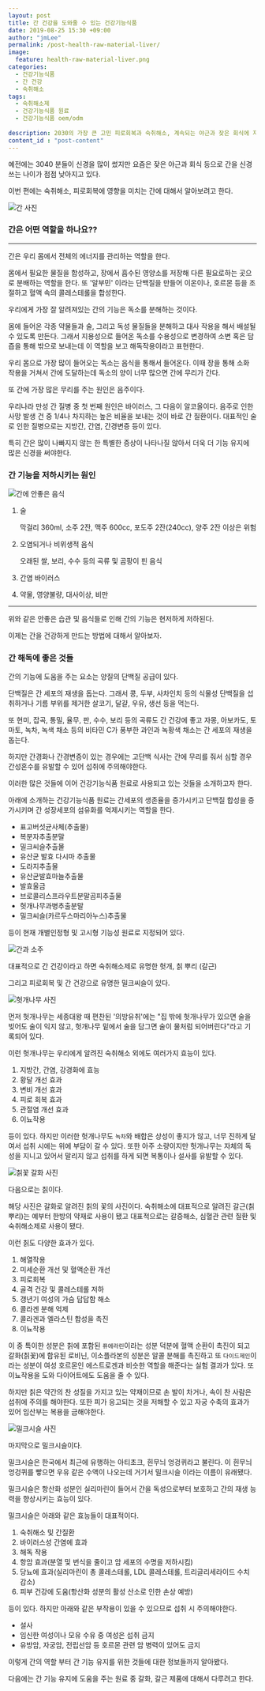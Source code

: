 ```yaml
---
layout: post
title: 간 건강을 도와줄 수 있는 건강기능식품
date: 2019-08-25 15:30 +09:00
author: "jmLee"
permalink: /post-health-raw-material-liver/
image:
  feature: health-raw-material-liver.png
categories:
  - 건강기능식품
  - 간 건강
  - 숙취해소
tags:
  - 숙취해소제
  - 건강기능식품 원료
  - 건강기능식품 oem/odm
  
description: 2030의 가장 큰 고민 피로회복과 숙취해소, 계속되는 야근과 잦은 회식에 지친 우리 몸을 챙길 수 있는 것들을 찾아보려고 합니다. 이번 편에서는 숙취해소에 좋은 원료들과 그 제품들에 대한 것들을 소개합니다. 숙취 해소 중에 이번 편은 간 해독에 대해 소개하겠습니다.
content_id : "post-content"
---
```


예전에는 3040 분들이 신경을 많이 썼지만 요즘은 잦은 야근과 회식 등으로 간을 신경쓰는 나이가 점점 낮아지고 있다.

이번 편에는 숙취해소, 피로회복에 영향을 미치는 간에 대해서 알아보려고 한다.

![간 사진](https://lh3.googleusercontent.com/PaCcYGBT357QTSSXCHA72mAfXpVpaasQQToY2o8mBftF2ZeXiVYgXQjVsQVwPZun2ethNK_Hsj5yeD2oiUfylbZkcQUkpj5ragkGelTeRvA5sKMG9ghe-eHeSqrFG_4Hb0MwBiubwT_sp4tDAmwYqfdJDuumXY718ITZWc7z3gA9IhtHtOztkQ8HG1lgZNMTWOTeYTGrfirXUp_IbAGb2JfWrjHrPbmaizymGA5t3SkEDbWemopi1aITIob_AGe449Lj5YgmLhkA21Hl7hB6r3rdxQa10PnI_VAXHJsRpl-Wb2dXSP6NCwKgJ0e0bV8glPcdQgGhEQ0eD3XM95TSr4Wsu1UcJQLEcApaKU7itDJJwk6Ic6eCidjCZ4MIzfRV29FRQfUOD-QRumjwiDjYYizdIPQYt7W1SaCFHr8Oe9SiyGjE2Ow0fgvME70p1HYr2_YH-ge64V_oT8aMB_5NaiBif5igQ3qREq04AXsQJ0LXOnvIrR6auMK8w3rfRHcnQwMnV064wO5vGdIwpzFYVgixwPEKPaAhzqqLY971Uko0mme2DmTsTZgV6qpP_KlQrX3FeNwXRp2bXKOhaeMf_7DsjrrJJFd_w9YHSewhGNSfjaE8L7BWGtJlnaF7vpzFDu1RvworNEL3TJFUBmavLXUhS0vNgfDsv6Py47riD9IjSs-caOO9XI8=w482-h385-no)

### 간은 어떤 역할을 하나요??

---

간은 우리 몸에서 전체의 에너지를 관리하는 역할을 한다.

몸에서 필요한 물질을 합성하고, 장에서 흡수된 영양소를 저장해 다른 필요로하는 곳으로 분배하는 역할을 한다. 또 '알부민' 이라는 단백질을 만들어 이온이나, 호르몬 등을 조절하고 혈액 속의 콜레스테롤을 합성한다.

우리에게 가장 잘 알려져있는 간의 기능은 독소를 분해하는 것이다.

몸에 들어온 각종 약물들과 술, 그리고 독성 물질들을 분해하고 대사 작용을 해서 배설될 수 있도록 만든다. 그래서 지용성으로 들어온 독소를 수용성으로 변경하여 소변 혹은 담즙을 통해 밖으로 보내는데 이 역할을 보고 해독작용이라고 표현한다.

우리 몸으로 가장 많이 들어오는 독소는 음식을 통해서 들어온다. 이때 장을 통해 소화 작용을 거쳐서 간에 도달하는데 독소의 양이 너무 많으면 간에 무리가 간다.

또 간에 가장 많은 무리를 주는 원인은 음주이다.

우리나라 만성 간 질병 중 첫 번째 원인은 바이러스, 그 다음이 알코올이다.
음주로 인한 사망 발생 건 중 1/4나 차지하는 높은 비율을 보내는 것이 바로 간 질환이다.
대표적인 술로 인한 질병으로는 지방간, 간염, 간경변증 등이 있다.

특히 간은 많이 나빠지지 않는 한 특별한 증상이 나타나질 않아서 더욱 더 기능 유지에 많은 신경을 써야한다.

### 간 기능을 저하시키는 원인

![간에 안좋은 음식](https://lh3.googleusercontent.com/NZJEf5fUBiHYClZipvrl94vz_dR7UHc39m52VUX7yull_NKzq3_b4MSQSGxUVL9lYlRpn-SGEf9vvIntYqSEKsCFI17QHxKP3s1ghSXmuYClCH85ZBrLYEJfqEoTsxAZZBxXW1bKX60CWtBJ7uipu3Lc6C4rh9K--ZuUFKV0vUrQyuqNDgiKGyS8k0MGyq4xNHtd5NS-COas2GrvDLOkG4UgoEAh-q108NW2WF9SiwYRGKsdqpgA_vukgNM2MEdh8axrMhetJGhpJzxvYc3KIwznq7bDL4z7rY9SXeb1NQ0efMvRlyTCFiNMq2QTLWI-zb2EvrdS5Ub1VCjtroqoQX8DC3DYFqeabWtWiWH-rSvJ0qrgs4ESb7dy03h_WR9SD_DPcoqNlf4kI6m3LGwn-ziOP0ivcTPRVKtv9QtcKaBEBEEGrLsIrqxgJaqQR5zQ8eqCWeXFpg4QmSH5GmqPY15IHFSOp0KlSzuEozyqUJpOxMXqR57U64NlB6RAGsOHpiGATTWo0t-Y06A-7eCQCrEyHieIxkKt9MIp4rIuauthoGOjH4-O0Kkra16VrsJapeIo75bm-gIcVJ7vMBW8l6A6DaglHYzkGWCvQcEdH_ZyFSOwwXQ5aiz4-2L0kdyzx6QOEh8vmg47nMLKl8fQZu5z7zodlo28NEC52GwGTBl5OnY9QtHza3Q=w880-h583-no)

1. 술

   막걸리 360ml, 소주 2잔, 맥주 600cc, 포도주 2잔(240cc), 양주 2잔 이상은 위험

2. 오염되거나 비위생적 음식

   오래된 쌀, 보리, 수수 등의 곡류 및 곰팡이 핀 음식

3. 간염 바이러스

4. 약물, 영양불량, 대사이상, 비만

---

위와 같은 안좋은 습관 및 음식들로 인해 간의 기능은 현저하게 저하된다.

이제는 간을 건강하게 만드는 방법에 대해서 알아보자.

### 간 해독에 좋은 것들

간의 기능에 도움을 주는 요소는 양질의 단백질 공급이 있다.

단백질은 간 세포의 재생을 돕는다. 그래서 콩, 두부, 사차인치 등의 식물성 단백질을 섭취하거나 기름 부위를 제거한 살코기, 달걀, 우유, 생선 등을 먹는다.

또 현미, 잡곡, 통밀, 율무, 판, 수수, 보리 등의 곡류도 간 건강에 좋고 자몽, 아보카도, 토마토, 녹차, 녹색 채소 등의 비타민 C가 풍부한 과인과 녹황색 채소는 간 세포의 재생을 돕는다.

하지만 간경화나 간경변증이 있는 경우에는 고단백 식사는 간에 무리를 줘서 심할 경우 간성혼수를 유발할 수 있어 섭취에 주의해야한다.



이러한 많은 것들에 이어 건강기능식품 원료로 사용되고 있는 것들을 소개하고자 한다.

아래에 소개하는 건강기능식품 원료는 간세포의 생존율을 증가시키고 단백질 합성을 증가시키며 간 성장세포의 섬유화를 억제시키는 역할을 한다.

- 표고버섯균사체(추출물)
- 복분자추출분말
- 밀크씨슬추출물
- 유산균 발효 다시마 추출물
- 도라지추출물
- 유산균발효마늘추출물
- 발효울금
- 브로콜리스프라우트분말곰피추출물
- 헛개나무과병추출분말
- 밀크씨슬(카르두스마리아누스)추출물

등이 현재 개별인정형 및 고시형 기능성 원료로 지정되어 있다.

![간과 소주](https://lh3.googleusercontent.com/Chjd0j16KDJuSYQ1ZtWyU-wJDireUS2WyC22msaIEkXN2up0sg0-B79FHR3LSWCDKzJe1g401mleTHwPn-wn9VFWRvG2O0wxjmwKVBGR0Z-2mnfPg8I7fyiCbtXLeI1D9i3MXDFabjF49x8lB4_-TLS98-jtljRiy3VOlMLND4wy_qehQVe6JMsfV7LhnQEqOBVcG6ATQ4g9ostJCerEfTm0bjyZz7hcAsrck0vAoczmgI9WJmEUTcJQrTf_ZWzjEQd2QXMLvjxHYItw0IFD1lAJzqVAVrfpWyBc1j9HVrG4F1CdHKohgNUoZEdrzahIAzzUuazXo0MV50nvp8x0JFdRp0H1KkzpULYLL-UljcEanJvsPETxZhR0B3XhsZgKRLk-36aXv3yPkwXbaoK_l1tnPRvCxbmZD5j-3AUAuLg6MISj6uiuO6m0pF1aeiwWMuLzmxBpGAon32UN3tGgIUmQolfsEMmY-tI9ueS0FcuJIvsC5prohjitPEZIDjESbJ13YGMxila7nhGWBr_QAP3ExkGVGUwmagcVK15zrS2kBqC3D49h9Y5sfaMtO0w4-NhQVnHHHRQERNR4EL6d2Uj3DbBYWFeXe6fAovqCsnOz_51T_YEtHYbq5jeMUOdhdxzH0kON0luqC-glDxrC3RWpY3cqopdaiwBSMeIlp20IpYlleTmbv5E=w960-h639-no)

대표적으로 간 건강이라고 하면 숙취해소제로 유명한 헛개, 칡 뿌리 (갈근)

그리고 피로회복 및 간 건강으로 유명한 밀크씨슬이 있다.

![헛개나무 사진](http://mblogthumb3.phinf.naver.net/MjAxNzAzMjRfMTIw/MDAxNDkwMzEzMTM4NzM1.q4jMABVUPWy_fQ5NXSj6yl2-6Pgi-E-TpZ-t5D5dq34g.7oVFtR0d0Q2Lm0cKkh6x598PvMtaWY-4hoQA8boPJY8g.JPEG.mihwa5860/%ED%97%9B%EA%B0%9C%EB%82%98%EB%AC%B4%EC%97%B4%EB%A7%A4%EA%B0%80%EA%B2%A9_3.jpg?type=w800)

먼저 헛개나무는 세종대왕 때 편찬된 '의방유취'에는 "집 밖에 헛개나무가 있으면 술을 빚어도 술이 익지 않고, 헛개나무 밑에서 술을 담그면 술이 물처럼 되어버린다"라고 기록되어 있다.

이런 헛개나무는 우리에게 알려진 숙취해소 외에도 여러가지 효능이 있다.

1. 지방간, 간염, 강경화에 효능
2. 황달 개선 효과
3. 변비 개선 효과
4. 피로 회복 효과
5. 관절염 개선 효과
6. 이뇨작용

등이 있다. 하지만 이러한 헛개나무도 `녹차`와 배합은 상성이 좋지가 않고, 너무 진하게 달여서 섭취 시에는 위에 부담이 갈 수 있다. 
또한 아주 소량이지만 헛개나무는 자체의 독성을 지니고 있어서 말리지 않고 섭취를 하게 되면 복통이나 설사를 유발할 수 있다.

![칡꽃 갈화 사진](https://www.ibric.org/upload/board/files/ulleung/ull_9/thumb2/0001309_1.jpg)

다음으로는 칡이다.

해당 사진은 갈화로 알려진 칡의 꽃의 사진이다.
숙취해소에 대표적으로 알려진 갈근(칡 뿌리)는 예부터 한방의 약재로 사용이 됐고 대표적으로는 갈증해소, 심혈관 관련 질환 및 숙취해소제로 사용이 됐다.

이런 칡도 다양한 효과가 있다.

1. 해열작용
2. 미세순환 개선 및 혈액순환 개선
3. 피로회복
4. 골격 건강 및 콜레스테롤 저하
5. 갱년기 여성의 가슴 답답함 해소
6. 콜라겐 분해 억제
7. 콜라겐과 엘라스틴 합성을 촉진
8. 이뇨작용



이 중 특이한 성분은 칡에 포함된 `퓨에라린`이라는 성분 덕분에 혈액 순환이 촉진이 되고 갈화(칡꽃)에 함유된 로비닌, 이소플라본의 성분은 알콜 분해를 촉진하고 또 `다이드제인`이라는 성분이 여성 호르몬인 에스트로겐과 비슷한 역할을 해준다는 실험 결과가 있다.
또 이뇨작용을 도와 다이어트에도 도움을 줄 수 있다.

하지만 칡은 약간의 찬 성질을 가지고 있는 약재이므로 손 발이 차거나, 속이 찬 사람은 섭취에 주의를 해야한다. 또한 피가 응고되는 것을 저해할 수 있고 자궁 수축의 효과가 있어 임산부는 복용을 금해야한다.

![밀크시슬 사진](https://cdn.pixabay.com/photo/2017/06/08/15/03/milk-thistle-2383849_960_720.jpg)

마지막으로 밀크시슬이다.

밀크시슬은 한국에서 최근에 유행하는 아티초크, 흰무늬 엉겅퀴라고 불린다.
이 흰무늬 엉겅퀴를 빻으면 우유 같은 수액이 나오는데 거기서 밀크시슬 이라는 이름이 유래됐다.

밀크시슬은 항산화 성분인 실리마린이 들어서 간을 독성으로부터 보호하고 간의 재생 능력을 향상시키는 효능이 있다.

밀크시슬은 아래와 같은 효능들이 대표적이다.

1. 숙취해소 및 간질환
2. 바이러스성 간염에 효과
3. 해독 작용
4. 항암 효과(분열 및 번식을 줄이고 암 세포의 수명을 저하시킴)
5. 당뇨에 효과(실리마린이 총 콜레스테롤, LDL 콜레스테롤, 트리글리세라이드 수치 감소)
6. 피부 건강에 도움(항산화 성분의 활성 산소로 인한 손상 예방)

등이 있다. 하지만 아래와 같은 부작용이 있을 수 있으므로 섭취 시 주의해야한다.

- 설사
- 임신한 여성이나 모유 수유 중 여성은 섭취 금지
- 유방암, 자궁암, 전립선암 등 호르몬 관련 암 병력이 있어도 금지



이렇게 간의 역할 부터 간 기능 유지를 위한 것들에 대한 정보들까지 알아봤다.

다음에는 간 기능 유지에 도움을 주는 원료 중 갈화, 갈근 제품에 대해서 다루려고 한다.